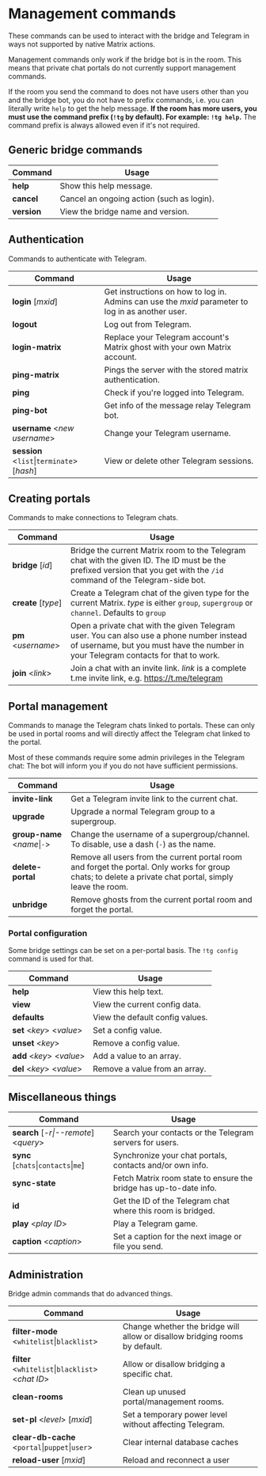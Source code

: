 # Management commands
These commands can be used to interact with the bridge and Telegram in ways not
supported by native Matrix actions.

Management commands only work if the bridge bot is in the room. This means that
private chat portals do not currently support management commands.

If the room you send the command to does not have users other than you and the
bridge bot, you do not have to prefix commands, i.e. you can literally write
`help` to get the help message. **If the room has more users, you must use the
command prefix (`!tg` by default). For example: `!tg help`.** The command prefix
is always allowed even if it's not required.

## Generic bridge commands
| Command     | Usage                                     |
|-------------|-------------------------------------------|
| **help**    | Show this help message.                   |
| **cancel**  | Cancel an ongoing action (such as login). |
| **version** | View the bridge name and version.         |

## Authentication
Commands to authenticate with Telegram.

| Command                       | Usage                                                                       |
|-------------------------------|-----------------------------------------------------------------------------|
| **login** \[_mxid_]           | Get instructions on how to log in. Admins can use the _mxid_ parameter to log in as another user. |
| **logout**                    | Log out from Telegram.                                                      |
| **login-matrix**              | Replace your Telegram account's Matrix ghost with your own Matrix account. |
| **ping-matrix**               | Pings the server with the stored matrix authentication.                     |
| **ping**                      | Check if you're logged into Telegram.                                       |
| **ping-bot**                  | Get info of the message relay Telegram bot.                                 |
| **username** <_new username_> | Change your Telegram username.                                              |
| **session** <`list`\|`terminate`> \[_hash_] | View or delete other Telegram sessions.                               |

## Creating portals
Commands to make connections to Telegram chats.

| Command                | Usage |
|------------------------|-------|
| **bridge** \[_id_]     | Bridge the current Matrix room to the Telegram chat with the given ID. The ID must be the prefixed version that you get with the `/id` command of the Telegram-side bot. |
| **create** \[_type_]   | Create a Telegram chat of the given type for the current Matrix. _type_ is either `group`, `supergroup` or `channel`. Defaults to `group` |
| **pm** <_username_>    | Open a private chat with the given Telegram user. You can also use a phone number instead of username, but you must have the number in your Telegram contacts for that to work. |
| **join** <_link_>      | Join a chat with an invite link. _link_ is a complete t.me invite link, e.g. https://t.me/telegram |

## Portal management
Commands to manage the Telegram chats linked to portals. These can only be used in portal rooms and will directly affect the Telegram chat linked to the portal.

Most of these commands require some admin privileges in the Telegram chat: The bot will inform you if you do not have sufficient permissions.

| Command                        | Usage |
|--------------------------------|-------|
| **invite-link**                | Get a Telegram invite link to the current chat. |
| **upgrade**                    | Upgrade a normal Telegram group to a supergroup. |
| **group-name** <_name_\|`-`>   | Change the username of a supergroup/channel. To disable, use a dash (`-`) as the name. |
| **delete-portal**              | Remove all users from the current portal room and forget the portal. Only works for group chats; to delete a private chat portal, simply leave the room. |
| **unbridge**                   | Remove ghosts from the current portal room and forget the portal. |

### Portal configuration
Some bridge settings can be set on a per-portal basis. The `!tg config` command is used for that.

| Command                   | Usage                           |
|---------------------------|---------------------------------|
| **help**                  | View this help text.            |
| **view**                  | View the current config data.   |
| **defaults**              | View the default config values. |
| **set** <_key_> <_value_> | Set a config value.             |
| **unset** <_key_>         | Remove a config value.          |
| **add** <_key_> <_value_> | Add a value to an array.        |
| **del** <_key_> <_value_> | Remove a value from an array.   |

## Miscellaneous things
| Command                                | Usage                                                             |
|----------------------------------------|-------------------------------------------------------------------|
| **search** \[_-r\|--remote_] <_query_> | Search your contacts or the Telegram servers for users.           |
| **sync** \[`chats`\|`contacts`\|`me`]  | Synchronize your chat portals, contacts and/or own info.          |
| **sync-state**                         | Fetch Matrix room state to ensure the bridge has up-to-date info. |
| **id**                                 | Get the ID of the Telegram chat where this room is bridged.       |
| **play** <_play ID_>                   | Play a Telegram game.                                             |
| **caption** <_caption_>                | Set a caption for the next image or file you send.                |

## Administration
Bridge admin commands that do advanced things.

| Command                                           | Usage                                                   |
|---------------------------------------------------|---------------------------------------------------------|
| **filter-mode** <`whitelist`\|`blacklist`>        | Change whether the bridge will allow or disallow bridging rooms by default. |
| **filter** <`whitelist`\|`blacklist`> <_chat ID_> | Allow or disallow bridging a specific chat.             |
| **clean-rooms**                                   | Clean up unused portal/management rooms.                |
| **set-pl** <_level_> \[_mxid_]                    | Set a temporary power level without affecting Telegram. |
| **clear-db-cache** <`portal`\|`puppet`\|`user`>   | Clear internal database caches                          |
| **reload-user** \[_mxid_]                         | Reload and reconnect a user                             |

<!-- † Not yet in a release -->
